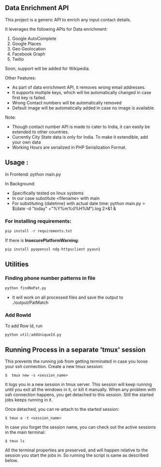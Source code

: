 ## Data Enrichment API

This project is a generic API to enrich any input contact details.

It leverages the following APIs for Data enrichment:

1) Google AutoComplete
2) Google Places
3) Geo Geolocation
4) Facebook Graph
5) Twilio

Soon, support will be added for Wikipedia.

Other Features:
* As part of data enrichment API, it removes wrong email addresses. 
* It supports multiple keys, which will be automatically changed in case first key is failed.
* Wrong Contact numbers will be automatically removed
* Default image will be automatically added in case no image is available.

Note:
* Though contact number API is made to cater to India, it can easily be extended to other countries.
* Currently City State data is only for India. To make it extendible, add your own data
* Working Hours are serialized in PHP Serialization Format.


## Usage :
In Frontend: 
    python main.py

In Background: 
* Specifically tested on linux systems
* In our case substitute \<filename> with main
* For substituting {datetime} with actual date time:
    python main.py > $(date -d "today" +"%Y%m%d%H%M").log 2>&1 &

### For Installing requirements:

```python
pip install -r requirements.txt
```
If there is <b>InsecurePlatformWarning</b>:

```python
pip install pyopenssl ndg-httpsclient pyasn1
```

## Utilities

### Finding phone number patterns in file

```python
python findNoPat.py
```
* It will work on all processed files and save the output to ./output/PatMatch

### Add RowId

To add Row Id, run 
```python
python util/addUniqueId.py
```


## Running Process in a separate 'tmux' session

This prevents the running job from getting terminated in case you loose your ssh connection.
Create a new tmux session:

    $  tmux new -s <session_name>

It logs you in a new session in tmux server.
This session will keep running until you exit all the windows in it, or kill it manually.
When any problem with ssh connection happens, you get detached to this session.
Still the started jobs keeps running in it.

Once detached, you can re-attach to the started session:

    $ tmux a -t <session_name>

In case you forget the session name, you can check out the active sessions in the main terminal:

    $ tmux ls

All the terminal properties are preserved, and will happen relative to the session you start the jobs in.
So running the script is same as described below.
